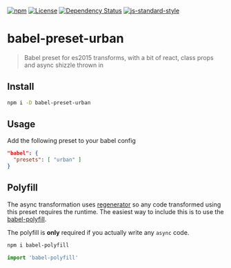
[![npm](https://img.shields.io/npm/v/babel-preset-urban.svg?style=flat)](https://www.npmjs.com/package/babel-preset-urban)
[![License](https://img.shields.io/npm/l/babel-preset-urban.svg)](https://www.npmjs.com/package/babel-preset-urban)
[![Dependency
Status](https://david-dm.org/mattstyles/babel-preset-urban.svg)](https://david-dm.org/mattstyles/babel-preset-urban)
[![js-standard-style](https://img.shields.io/badge/code%20style-standard-brightgreen.svg)](http://standardjs.com/)

# babel-preset-urban

> Babel preset for es2015 transforms, with a bit of react, class props and async shizzle thrown in

## Install

```sh
npm i -D babel-preset-urban
```

## Usage

Add the following preset to your babel config

```json
"babel": {
  "presets": [ "urban" ]
}
```

## Polyfill

The async transformation uses
[regenerator](https://www.npmjs.com/package/regenerator) so any code
transformed using this preset requires the runtime. The easiest way to
include this is to use the
[babel-polyfill](https://www.npmjs.com/package/babel-polyfill).

The polyfill is **only** required if you actually write any `async`
code.

```sh
npm i babel-polyfill
```

```js
import 'babel-polyfill'
```
